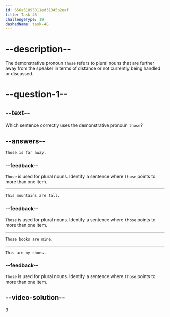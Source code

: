 ```yaml
---
id: 656a51895811ed31345b2eaf
title: Task 48
challengeType: 19
dashedName: task-48
---
```


# --description--

The demonstrative pronoun `those` refers to plural nouns that are further away from the speaker in terms of distance or not currently being handled or discussed.

# --question-1--

## --text--

Which sentence correctly uses the demonstrative pronoun `those`?

## --answers--

`Those is far away.`

### --feedback--

`Those` is used for plural nouns. Identify a sentence where `those` points to more than one item.

---

`This mountains are tall.`

### --feedback--

`Those` is used for plural nouns. Identify a sentence where `those` points to more than one item.

---

`Those books are mine.`

---

`This are my shoes.`

### --feedback--

`Those` is used for plural nouns. Identify a sentence where `those` points to more than one item.

## --video-solution--

3

